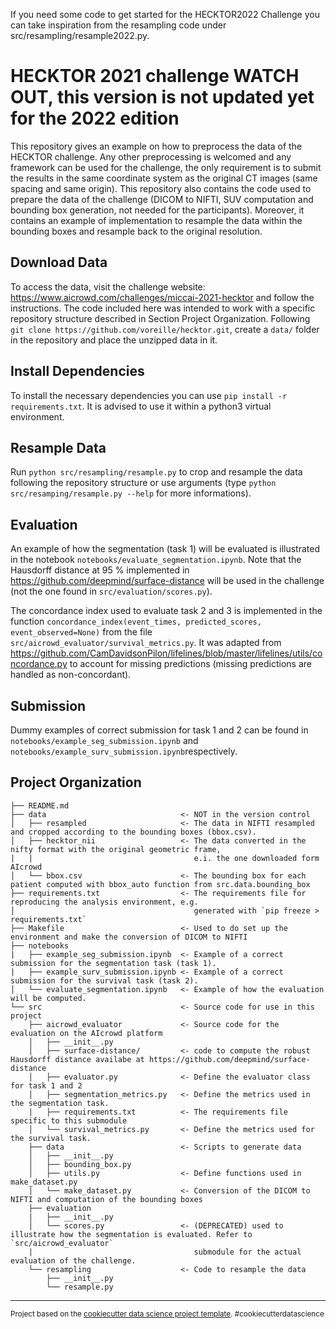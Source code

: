 If you need some code to get started for the HECKTOR2022 Challenge you can take inspiration from the resampling code under src/resampling/resample2022.py.



HECKTOR 2021 challenge WATCH OUT, this version is not updated yet for the 2022 edition
==============================

This repository gives an example on how to preprocess the data of the HECKTOR challenge. Any other preprocessing is welcomed and any framework can be used for the challenge, the only requirement is to submit the results in the same coordinate system as the original CT images (same spacing and same origin). This repository also contains the code used to prepare the data of the challenge (DICOM to NIFTI, SUV computation and bounding box generation, not needed for the participants). Moreover, it contains an example of implementation to resample the data within the bounding boxes and resample back to the original resolution.


Download Data
------------
To access the data, visit the challenge website: https://www.aicrowd.com/challenges/miccai-2021-hecktor and follow the instructions.
The code included here was intended to work with a specific repository structure described in Section Project Organization.
Following `git clone https://github.com/voreille/hecktor.git`, create a `data/` folder in the repository and place the unzipped data in it.

Install Dependencies
------------
To install the necessary dependencies you can use `pip install -r requirements.txt`. It is advised to use it within
a python3 virtual environment.

Resample Data
------------
Run `python src/resampling/resample.py` to crop and resample the data following the repository structure or use arguments (type `python src/resamping/resample.py --help` for more informations).

Evaluation
------------
An example of how the segmentation (task 1) will be evaluated is illustrated in the notebook `notebooks/evaluate_segmentation.ipynb`. Note that the Hausdorff distance at 95 % implemented in https://github.com/deepmind/surface-distance will be used in the challenge (not the one found in `src/evaluation/scores.py`).

The concordance index used to evaluate task 2 and 3 is implemented in the function `concordance_index(event_times, predicted_scores, event_observed=None)` from the file `src/aicrowd_evaluator/survival_metrics.py`. It was adapted from https://github.com/CamDavidsonPilon/lifelines/blob/master/lifelines/utils/concordance.py to account for missing predictions (missing predictions are handled as non-concordant).

Submission
------------
Dummy examples of correct submission for task 1 and 2 can be found in `notebooks/example_seg_submission.ipynb` and `notebooks/example_surv_submission.ipynb`respectively.


Project Organization
------------

    ├── README.md                     
    ├── data                              <- NOT in the version control
    │   ├── resampled                     <- The data in NIFTI resampled and cropped according to the bounding boxes (bbox.csv).
    │   ├── hecktor_nii                   <- The data converted in the nifty format with the original geometric frame,
    |   |                                    e.i. the one downloaded form AIcrowd
    │   └── bbox.csv                      <- The bounding box for each patient computed with bbox_auto function from src.data.bounding_box
    ├── requirements.txt                  <- The requirements file for reproducing the analysis environment, e.g.
    │                                        generated with `pip freeze > requirements.txt`
    ├── Makefile                          <- Used to do set up the environment and make the conversion of DICOM to NIFTI
    ├── notebooks
    |   ├── example_seg_submission.ipynb  <- Example of a correct submission for the segmentation task (task 1).
    |   ├── example_surv_submission.ipynb <- Example of a correct submission for the survival task (task 2).
    │   └── evaluate_segmentation.ipynb   <- Example of how the evaluation will be computed.
    └── src                               <- Source code for use in this project
        ├── aicrowd_evaluator             <- Source code for the evaluation on the AIcrowd platform
        │   ├── __init__.py
        │   ├── surface-distance/         <- code to compute the robust Hausdorff distance availabe at https://github.com/deepmind/surface-distance        
        │   ├── evaluator.py              <- Define the evaluator class for task 1 and 2
        │   ├── segmentation_metrics.py   <- Define the metrics used in the segmentation task.
        |   ├── requirements.txt          <- The requirements file specific to this submodule
        │   └── survival_metrics.py       <- Define the metrics used for the survival task.
        ├── data                          <- Scripts to generate data
        │   ├── __init__.py
        │   ├── bounding_box.py        
        │   ├── utils.py                  <- Define functions used in make_dataset.py
        │   └── make_dataset.py           <- Conversion of the DICOM to NIFTI and computation of the bounding boxes
        ├── evaluation
        |   ├── __init__.py
        │   └── scores.py                 <- (DEPRECATED) used to illustrate how the segmentation is evaluated. Refer to `src/aicrowd_evaluator`
        |                                    submodule for the actual evaluation of the challenge.
        └── resampling                    <- Code to resample the data 
            ├── __init__.py
            └── resample.py
         

--------

<p><small>Project based on the <a target="_blank" href="https://drivendata.github.io/cookiecutter-data-science/">cookiecutter data science project template</a>. #cookiecutterdatascience</small></p>
